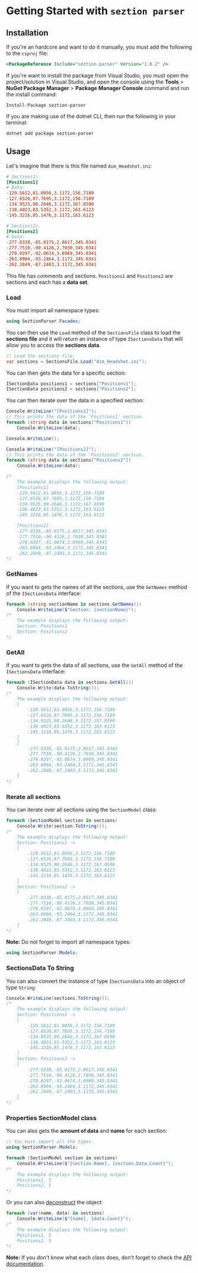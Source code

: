 # Getting Started with `seztion parser`

## Installation

If you're an hardcore and want to do it manually, you must add the following to the `csproj` file:
```xml
<PackageReference Include="seztion-parser" Version="1.0.2" />
```
If you're want to install the package from Visual Studio, you must open the project/solution in Visual Studio, and open the console using the **Tools** > **NuGet Package Manager** > **Package Manager Console** command and run the install command:
```
Install-Package seztion-parser
```
If you are making use of the dotnet CLI, then run the following in your terminal:
```
dotnet add package seztion-parser
```

## Usage

Let's imagine that there is this file named `Aim_Headshot.ini`:
```ini
# Section(1).
[Positions1]
# Data:
-129.5612,81.0056,3.1172,156.7189
-127.6526,87.7695,3.1172,156.7189
-134.9525,90.2646,3.1172,167.0590
-138.4023,83.5352,3.1172,163.6123
-145.3216,85.1476,3.1172,163.6123

# Section(2).
[Positions2]
# Data:
-277.0338,-85.0175,2.8617,345.0341
-277.7510,-90.4126,2.7030,345.0341
-270.0297,-92.0674,3.0969,345.0341
-263.8904,-93.2464,3.1172,345.0341
-262.2849,-87.2403,3.1172,345.0341
```
This file has comments and sections. `Positions1` and `Positions2` are sections and each has a **data set**.

### Load
You must import all namespace types:
```cs
using SeztionParser.Facades;
```
You can then use the `Load` method of the `SectionsFile` class to load the **sections file** and it will return an instance of type `ISectionsData` that will allow you to access the **sections data**.
```cs
// Load the sections file.
var sections = SectionsFile.Load("Aim_Headshot.ini");
```
You can then gets the data for a specific section:
```cs
ISectionData positions1 = sections["Positions1"];
ISectionData positions2 = sections["Positions2"];
```
You can then iterate over the data in a specified section:
```cs
Console.WriteLine("[Positions1]");
// This prints the data of the 'Positions1' section.
foreach (string data in sections["Positions1"])
    Console.WriteLine(data);

Console.WriteLine();

Console.WriteLine("[Positions2]");
// This prints the data of the 'Positions2' section.
foreach (string data in sections["Positions2"])
    Console.WriteLine(data);

/*
    The example displays the following output:
    [Positions1]
    -129.5612,81.0056,3.1172,156.7189
    -127.6526,87.7695,3.1172,156.7189
    -134.9525,90.2646,3.1172,167.0590
    -138.4023,83.5352,3.1172,163.6123
    -145.3216,85.1476,3.1172,163.6123

    [Positions2]
    -277.0338,-85.0175,2.8617,345.0341
    -277.7510,-90.4126,2.7030,345.0341
    -270.0297,-92.0674,3.0969,345.0341
    -263.8904,-93.2464,3.1172,345.0341
    -262.2849,-87.2403,3.1172,345.0341
*/
```
### GetNames
If you want to gets the names of all the sections, use the `GetNames` method of the `ISectionsData` interface:
```cs
foreach (string sectionName in sections.GetNames())
    Console.WriteLine($"Section: {sectionName}");
/*
    The example displays the following output:
    Section: Positions1
    Section: Positions2
*/
```
### GetAll
If you want to gets the data of all sections, use the `GetAll` method of the `ISectionsData` interface:
```cs
foreach (ISectionData data in sections.GetAll())
    Console.Write(data.ToString());
/*
    The example displays the following output:
    [
        -129.5612,81.0056,3.1172,156.7189
        -127.6526,87.7695,3.1172,156.7189
        -134.9525,90.2646,3.1172,167.0590
        -138.4023,83.5352,3.1172,163.6123
        -145.3216,85.1476,3.1172,163.6123
    ]
    [
        -277.0338,-85.0175,2.8617,345.0341
        -277.7510,-90.4126,2.7030,345.0341
        -270.0297,-92.0674,3.0969,345.0341
        -263.8904,-93.2464,3.1172,345.0341
        -262.2849,-87.2403,3.1172,345.0341
    ]
*/
```
### Iterate all sections
You can iterate over all sections using the `SectionModel` class:
```cs
foreach (SectionModel section in sections)
    Console.Write(section.ToString());
/*
    The example displays the following output:
    Section: Positions1 -> 
    [
        -129.5612,81.0056,3.1172,156.7189
        -127.6526,87.7695,3.1172,156.7189
        -134.9525,90.2646,3.1172,167.0590
        -138.4023,83.5352,3.1172,163.6123
        -145.3216,85.1476,3.1172,163.6123
    ]
    Section: Positions2 ->
    [
        -277.0338,-85.0175,2.8617,345.0341
        -277.7510,-90.4126,2.7030,345.0341
        -270.0297,-92.0674,3.0969,345.0341
        -263.8904,-93.2464,3.1172,345.0341
        -262.2849,-87.2403,3.1172,345.0341
    ]
*/
```
**Note:** Do not forget to import all namespace types:
```cs
using SeztionParser.Models;
```
### SectionsData To String
You can also convert the instance of type `ISectionsData` into an object of type `String`:
```cs
Console.WriteLine(sections.ToString());
/*
    The example displays the following output:
    Section: Positions1 -> 
    [
        -129.5612,81.0056,3.1172,156.7189
        -127.6526,87.7695,3.1172,156.7189
        -134.9525,90.2646,3.1172,167.0590
        -138.4023,83.5352,3.1172,163.6123
        -145.3216,85.1476,3.1172,163.6123
    ]
    Section: Positions2 ->
    [
        -277.0338,-85.0175,2.8617,345.0341
        -277.7510,-90.4126,2.7030,345.0341
        -270.0297,-92.0674,3.0969,345.0341
        -263.8904,-93.2464,3.1172,345.0341
        -262.2849,-87.2403,3.1172,345.0341
    ]
*/
```
### Properties SectionModel class
You can also gets the **amount of data** and **name** for each section:
```cs
// You must import all the types.
using SeztionParser.Models;

foreach (SectionModel section in sections)
    Console.WriteLine($"{section.Name}, {section.Data.Count}");
/*
    The example displays the following output:
    Positions1, 5
    Positions2, 5
*/
```
Or you can also [deconstruct](https://docs.microsoft.com/en-us/dotnet/csharp/fundamentals/functional/deconstruct) the object:
```cs
foreach (var(name, data) in sections)
    Console.WriteLine($"{name}, {data.Count}");
/*
    The example displays the following output:
    Positions1, 5
    Positions2, 5
*/
```

**Note:** If you don't know what each class does, don't forget to check the [API documentation](https://mrdave1999.github.io/seztion-parser/api/SeztionParser.Exceptions.html).

